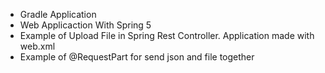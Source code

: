 <ul>
  <li>Gradle Application</li>
  <li>Web Applicaction With Spring 5</li>
  <li>Example of Upload File in Spring Rest Controller. Application made with web.xml</li>
  <li>Example of @RequestPart for send json and file together</li>
</ul>
